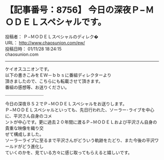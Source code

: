 # 【記事番号：8756】 今日の深夜Ｐ−ＭＯＤＥＬスペシャルです。

投稿者： Ｐ−ＭＯＤＥＬスペシャルのディレク�  
URL： http://www.chaosunion.com/ew/  
投稿日時： 01/11/28 18:24:15  
chaosunion.com

---

ケイオスユニオンです。  
以下の書きこみをＥＷ－ｂｂｓに番組ディレクターより  
頂きましたので、こちらにも転載させて頂きます。  
番組の感想等、お送りください。  
＿＿＿＿＿＿＿＿＿  
  
今日の深夜ＢＳ２でＰ−ＭＯＤＥＬスペシャルをお送りします。  
Ｐ−ＭＯＤＥＬスペシャルといっても、先日行われた、ソーラー･ライブを中心に、平沢さん自身のコメ  
ントが中心です。更に過去２０年間に渡るＰ−ＭＯＤＥＬおよび平沢さん自身の貴重な映像を織り交  
ぜて構成しました。  
ソーラーライブに至るまで平沢さんがどういう軌跡をたどり、また今後の平沢ワールドがどう進化し  
ていくのかを、見ている方々に感じ取ってもらえると嬉しいです。  
